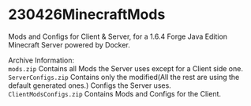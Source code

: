 # 230426MinecraftMods
Mods and Configs for Client & Server, for a 1.6.4 Forge Java Edition Minecraft Server powered by Docker.

Archive Information:
\
```mods.zip``` Contains all Mods the Server uses except for a Client side one.
\
```ServerConfigs.zip``` Contains only the modified(All the rest are using the default generated ones.) Configs the Server uses.
\
```ClientModsConfigs.zip``` Contains Mods and Configs for the Client.
